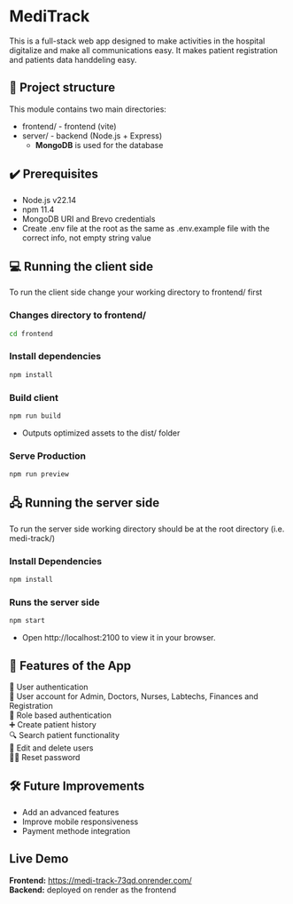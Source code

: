 # MediTrack

This is a full-stack web app designed to make activities in the hospital digitalize and make all communications easy. It makes patient registration and patients data handdeling easy.

## 📂 Project structure

This module contains two main directories:

- frontend/ - frontend (vite)
- server/ - backend (Node.js + Express)
  - **MongoDB** is used for the database

## ✔️ Prerequisites

- Node.js v22.14
- npm 11.4
- MongoDB URI and Brevo credentials
- Create .env file at the root as the same as .env.example file with the correct info, not empty string value

## 💻 Running the client side

To run the client side change your working directory to frontend/ first

### Changes directory to frontend/

```bash
cd frontend
```

### Install dependencies

```bash
npm install
```

### Build client

```bash
npm run build
```

- Outputs optimized assets to the dist/ folder

### Serve Production

```bash
npm run preview
```

## 🖧 Running the server side

To run the server side working directory should be at the root directory (i.e. medi-track/)

### Install Dependencies

```bash
npm install
```

### Runs the server side

```bash
npm start
```

- Open http://localhost:2100 to view it in your browser.

## 🧩 Features of the App

🔏 User authentication  
👥 User account for Admin, Doctors, Nurses, Labtechs, Finances and Registration  
👷 Role based authentication  
➕ Create patient history  
🔍 Search patient functionality  
📝 Edit and delete users  
✍🏻 Reset password

## 🛠️ Future Improvements

- Add an advanced features
- Improve mobile responsiveness
- Payment methode integration

## Live Demo

**Frontend:** https://medi-track-73qd.onrender.com/  
**Backend:** deployed on render as the frontend
